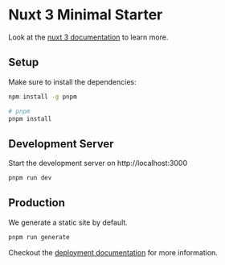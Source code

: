 # Nuxt 3 Minimal Starter

Look at the [nuxt 3 documentation](https://v3.nuxtjs.org) to learn more.

## Setup

Make sure to install the dependencies:

```bash
npm install -g pnpm
```

```bash
# pnpm
pnpm install
```

## Development Server

Start the development server on http://localhost:3000

```bash
pnpm run dev
```

## Production

We generate a static site by default.

```bash
pnpm run generate
```

Checkout the [deployment documentation](https://v3.nuxtjs.org/guide/deploy/presets) for more information.
